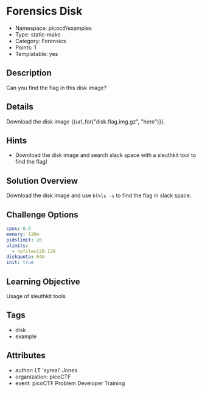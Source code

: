 # Forensics Disk

- Namespace: picoctf/examples
- Type: static-make
- Category: Forensics
- Points: 1
- Templatable: yes

## Description

Can you find the flag in this disk image?

## Details
Download the disk image {{url_for("disk.flag.img.gz", "here")}}.

## Hints

- Download the disk image and search slack space with a sleuthkit tool to find 
  the flag!

## Solution Overview

Download the disk image and use `blkls -s` to find the flag in slack space.

## Challenge Options

```yaml
cpus: 0.5
memory: 128m
pidslimit: 20
ulimits:
  - nofile=128:128
diskquota: 64m
init: true
```

## Learning Objective

Usage of sleuthkit tools

## Tags

- disk
- example

## Attributes

- author: LT 'syreal' Jones
- organization: picoCTF
- event: picoCTF Problem Developer Training
